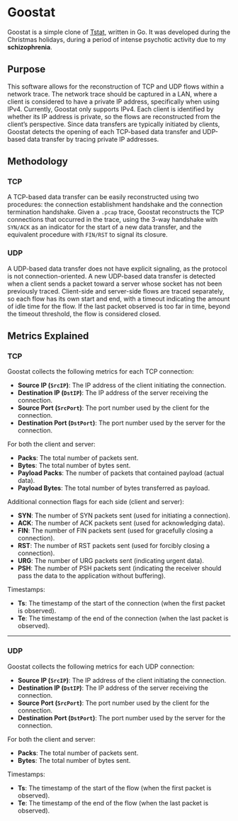 # Goostat
Goostat is a simple clone of [Tstat](http://www.tstat.polito.it/), written in Go. It was developed during the Christmas holidays, during a period of intense psychotic activity due to my **schizophrenia**. 

## Purpose

This software allows for the reconstruction of TCP and UDP flows within a network trace. The network trace should be captured in a LAN, where a client is considered to have a private IP address, specifically when using IPv4. Currently, Goostat only supports IPv4. Each client is identified by whether its IP address is private, so the flows are reconstructed from the client’s perspective. Since data transfers are typically initiated by clients, Goostat detects the opening of each TCP-based data transfer and UDP-based data transfer by tracing private IP addresses.

## Methodology

### TCP

A TCP-based data transfer can be easily reconstructed using two procedures: the connection establishment handshake and the connection termination handshake. Given a `.pcap` trace, Goostat reconstructs the TCP connections that occurred in the trace, using the 3-way handshake with `SYN/ACK` as an indicator for the start of a new data transfer, and the equivalent procedure with `FIN/RST` to signal its closure.

### UDP

A UDP-based data transfer does not have explicit signaling, as the protocol is not connection-oriented. A new UDP-based data transfer is detected when a client sends a packet toward a server whose socket has not been previously traced. Client-side and server-side flows are traced separately, so each flow has its own start and end, with a timeout indicating the amount of idle time for the flow. If the last packet observed is too far in time, beyond the timeout threshold, the flow is considered closed.

## Metrics Explained

### TCP

Goostat collects the following metrics for each TCP connection:

- **Source IP (`SrcIP`)**: The IP address of the client initiating the connection.
- **Destination IP (`DstIP`)**: The IP address of the server receiving the connection.
- **Source Port (`SrcPort`)**: The port number used by the client for the connection.
- **Destination Port (`DstPort`)**: The port number used by the server for the connection.

For both the client and server:

- **Packs**: The total number of packets sent.
- **Bytes**: The total number of bytes sent.
- **Payload Packs**: The number of packets that contained payload (actual data).
- **Payload Bytes**: The total number of bytes transferred as payload.

Additional connection flags for each side (client and server):

- **SYN**: The number of SYN packets sent (used for initiating a connection).
- **ACK**: The number of ACK packets sent (used for acknowledging data).
- **FIN**: The number of FIN packets sent (used for gracefully closing a connection).
- **RST**: The number of RST packets sent (used for forcibly closing a connection).
- **URG**: The number of URG packets sent (indicating urgent data).
- **PSH**: The number of PSH packets sent (indicating the receiver should pass the data to the application without buffering).

Timestamps:

- **Ts**: The timestamp of the start of the connection (when the first packet is observed).
- **Te**: The timestamp of the end of the connection (when the last packet is observed).

---

### UDP

Goostat collects the following metrics for each UDP connection:

- **Source IP (`SrcIP`)**: The IP address of the client initiating the connection.
- **Destination IP (`DstIP`)**: The IP address of the server receiving the connection.
- **Source Port (`SrcPort`)**: The port number used by the client for the connection.
- **Destination Port (`DstPort`)**: The port number used by the server for the connection.

For both the client and server:

- **Packs**: The total number of packets sent.
- **Bytes**: The total number of bytes sent.

Timestamps:

- **Ts**: The timestamp of the start of the flow (when the first packet is observed).
- **Te**: The timestamp of the end of the flow (when the last packet is observed).